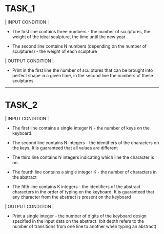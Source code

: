  # TASK_1 


| INPUT CONDITION |

* Тhe first line contains three numbers - the number of sculptures, the weight of the ideal sculpture, the time until the new year

* Тhe second line contains N numbers (depending on the number of sculptures) - the weight of each sculpture


| OUTPUT CONDITION |

* Print in the first line the number of sculptures that can be brought into perfect shape in a given time, in the second line the numbers of these sculptures

______________________________________

 # TASK_2  
 

| INPUT CONDITION |

* The first line contains a single integer N - the number of keys on the keyboard.

* The second line contains N integers - the identifiers of the characters on the keys. 
It is guaranteed that all values are different

* The third line contains N integers indicating which line the character is on.

* The fourth line contains a single integer K - the number of characters in the abstract

* The fifth line contains K integers - the identifiers of the abstract characters in the order of typing on the keyboard.
It is guaranteed that any character from the abstract is present on the keyboard

| OUTPUT CONDITION |

* Print a single integer - the number of digits of the keyboard design specified in the input data on the abstract.
(bit depth refers to the number of transitions from one line to another when typing an abstract)
